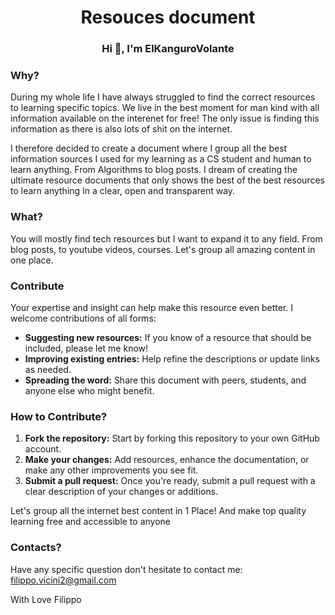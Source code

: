 <h1 align="center">Resouces document</h1>
<h3 align="center">Hi 👋, I'm ElKanguroVolante</h3>

<h3 >Why?</h3>
During my whole life I have always struggled to find the correct resources to learning specific topics. We live in the best moment for man kind with all information available on the interenet for free! The only issue is finding this information as there is also lots of shit on the internet.

I therefore decided to create a document where I group all the best information sources I used for my learning as a CS student and human to learn anything. From Algorithms to blog posts. I dream of creating the ultimate resource documents that only shows the best of the best resources to learn anything In a clear, open and transparent way. 

<h3 >What?</h3>
You will mostly find tech resources but I want to expand it to any field. From blog posts, to youtube videos, courses. Let's group all amazing content in one place. 

<h3 >Contribute</h3>
Your expertise and insight can help make this resource even better. I welcome contributions of all forms:

- **Suggesting new resources:** If you know of a resource that should be included, please let me know!
- **Improving existing entries:** Help refine the descriptions or update links as needed.
- **Spreading the word:** Share this document with peers, students, and anyone else who might benefit.


<h3 >How to Contribute?</h3>

1. **Fork the repository:** Start by forking this repository to your own GitHub account.
2. **Make your changes:** Add resources, enhance the documentation, or make any other improvements you see fit.
3. **Submit a pull request:** Once you're ready, submit a pull request with a clear description of your changes or additions.

Let's group all the internet best content in 1 Place! And make top quality learning free and accessible to anyone

<h3 >Contacts?</h3>

Have any specific question don't hesitate to contact me: filippo.vicini2@gmail.com

With Love 
Filippo
